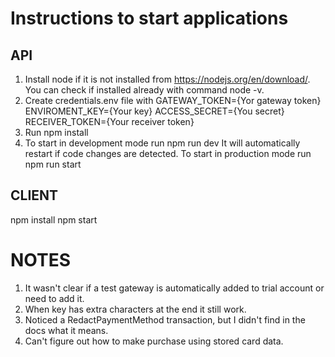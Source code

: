 # Instructions to start applications

## API

1. Install node if it is not installed from https://nodejs.org/en/download/. You can check if installed already with command node -v.
2. Create credentials.env file with 
GATEWAY_TOKEN={Yor gateway token}
ENVIROMENT_KEY={Your key}
ACCESS_SECRET={You secret}
RECEIVER_TOKEN={Your receiver token}
3. Run npm install 
4. To start in development mode run
npm run dev
It will automatically restart if code changes are detected.
To start in production mode run
npm run start

## CLIENT 

npm install
npm start

# NOTES
1. It wasn't clear if a test gateway is automatically added to trial account or need to add it.
2. When key has extra characters at the end it still work. 
3. Noticed a RedactPaymentMethod transaction, but I didn't find in the docs what it means.
4. Can't figure out how to make purchase using stored card data.
